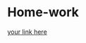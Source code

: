 # Home-work
[your link here](https://www.figma.com/design/tRYvKg9zDDmzrl1ZwTV3g9/user-parosna-and-journy-map?node-id=0-1&t=5kBkaAmDgL7rHUz1-1)
